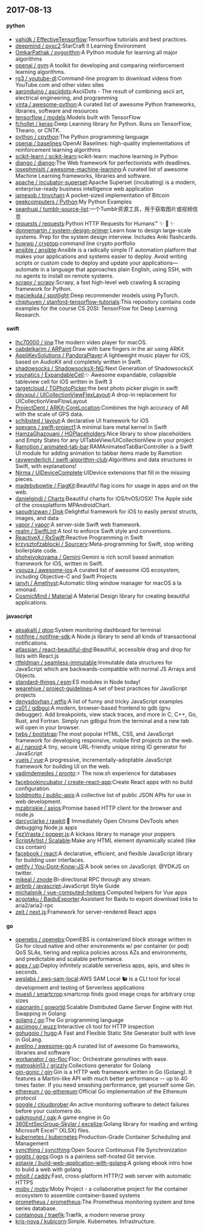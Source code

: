 ## 2017-08-13

#### python
* [vahidk / EffectiveTensorflow](https://github.com/vahidk/EffectiveTensorflow):Tensorflow tutorials and best practices.
* [deepmind / pysc2](https://github.com/deepmind/pysc2):StarCraft II Learning Environment
* [OmkarPathak / pygorithm](https://github.com/OmkarPathak/pygorithm):A Python module for learning all major algorithms
* [openai / gym](https://github.com/openai/gym):A toolkit for developing and comparing reinforcement learning algorithms.
* [rg3 / youtube-dl](https://github.com/rg3/youtube-dl):Command-line program to download videos from YouTube.com and other video sites
* [aaronduino / asciidots](https://github.com/aaronduino/asciidots):AsciiDots - The result of combining ascii art, electrical engineering, and programming
* [vinta / awesome-python](https://github.com/vinta/awesome-python):A curated list of awesome Python frameworks, libraries, software and resources
* [tensorflow / models](https://github.com/tensorflow/models):Models built with TensorFlow
* [fchollet / keras](https://github.com/fchollet/keras):Deep Learning library for Python. Runs on TensorFlow, Theano, or CNTK.
* [python / cpython](https://github.com/python/cpython):The Python programming language
* [openai / baselines](https://github.com/openai/baselines):OpenAI Baselines: high-quality implementations of reinforcement learning algorithms
* [scikit-learn / scikit-learn](https://github.com/scikit-learn/scikit-learn):scikit-learn: machine learning in Python
* [django / django](https://github.com/django/django):The Web framework for perfectionists with deadlines.
* [josephmisiti / awesome-machine-learning](https://github.com/josephmisiti/awesome-machine-learning):A curated list of awesome Machine Learning frameworks, libraries and software.
* [apache / incubator-superset](https://github.com/apache/incubator-superset):Apache Superset (incubating) is a modern, enterprise-ready business intelligence web application
* [jamesob / tinychain](https://github.com/jamesob/tinychain):A pocket-sized implementation of Bitcoin
* [geekcomputers / Python](https://github.com/geekcomputers/Python):My Python Examples
* [seanhuai / tumblr-source-list](https://github.com/seanhuai/tumblr-source-list):一个Tumblr资源工具，用于获取图片或视频信息
* [requests / requests](https://github.com/requests/requests):Python HTTP Requests for Humans™ ✨ 🍰 ✨
* [donnemartin / system-design-primer](https://github.com/donnemartin/system-design-primer):Learn how to design large-scale systems. Prep for the system design interview. Includes Anki flashcards.
* [huwwp / cryptop](https://github.com/huwwp/cryptop):command line crypto portfolio
* [ansible / ansible](https://github.com/ansible/ansible):Ansible is a radically simple IT automation platform that makes your applications and systems easier to deploy. Avoid writing scripts or custom code to deploy and update your applications— automate in a language that approaches plain English, using SSH, with no agents to install on remote systems.
* [scrapy / scrapy](https://github.com/scrapy/scrapy):Scrapy, a fast high-level web crawling & scraping framework for Python.
* [maciejkula / spotlight](https://github.com/maciejkula/spotlight):Deep recommender models using PyTorch.
* [chiphuyen / stanford-tensorflow-tutorials](https://github.com/chiphuyen/stanford-tensorflow-tutorials):This repository contains code examples for the course CS 20SI: TensorFlow for Deep Learning Research.

#### swift
* [lhc70000 / iina](https://github.com/lhc70000/iina):The modern video player for macOS.
* [oabdelkarim / ARPaint](https://github.com/oabdelkarim/ARPaint):Draw with bare fingers in the air using ARKit
* [AppliKeySolutions / PandoraPlayer](https://github.com/AppliKeySolutions/PandoraPlayer):A lightweight music player for iOS, based on AudioKit and completely written in Swift.
* [shadowsocks / ShadowsocksX-NG](https://github.com/shadowsocks/ShadowsocksX-NG):Next Generation of ShadowsocksX
* [younatics / ExpandableCell](https://github.com/younatics/ExpandableCell):✨ Awesome expandable, collapsible tableview cell for iOS written in Swift 3
* [targetcloud / TGPhotoPicker](https://github.com/targetcloud/TGPhotoPicker):the best photo picker plugin in swift
* [devxoul / UICollectionViewFlexLayout](https://github.com/devxoul/UICollectionViewFlexLayout):A drop-in replacement for UICollectionViewFlowLayout
* [ProjectDent / ARKit-CoreLocation](https://github.com/ProjectDent/ARKit-CoreLocation):Combines the high accuracy of AR with the scale of GPS data.
* [schibsted / layout](https://github.com/schibsted/layout):A declarative UI framework for iOS
* [spevans / swift-project1](https://github.com/spevans/swift-project1):A minimal bare metal kernel in Swift
* [HamzaGhazouani / HGPlaceholders](https://github.com/HamzaGhazouani/HGPlaceholders):Nice library to show placeholders and Empty States for any UITableView/UICollectionView in your project
* [Ramotion / animated-tab-bar](https://github.com/Ramotion/animated-tab-bar):RAMAnimatedTabBarController is a Swift UI module for adding animation to tabbar items made by Ramotion
* [raywenderlich / swift-algorithm-club](https://github.com/raywenderlich/swift-algorithm-club):Algorithms and data structures in Swift, with explanations!
* [Nirma / UIDeviceComplete](https://github.com/Nirma/UIDeviceComplete):UIDevice extensions that fill in the missing pieces.
* [madebybowtie / FlagKit](https://github.com/madebybowtie/FlagKit):Beautiful flag icons for usage in apps and on the web.
* [danielgindi / Charts](https://github.com/danielgindi/Charts):Beautiful charts for iOS/tvOS/OSX! The Apple side of the crossplatform MPAndroidChart.
* [saoudrizwan / Disk](https://github.com/saoudrizwan/Disk):Delightful framework for iOS to easily persist structs, images, and data
* [vapor / vapor](https://github.com/vapor/vapor):A server-side Swift web framework.
* [realm / SwiftLint](https://github.com/realm/SwiftLint):A tool to enforce Swift style and conventions.
* [ReactiveX / RxSwift](https://github.com/ReactiveX/RxSwift):Reactive Programming in Swift
* [krzysztofzablocki / Sourcery](https://github.com/krzysztofzablocki/Sourcery):Meta-programming for Swift, stop writing boilerplate code.
* [shoheiyokoyama / Gemini](https://github.com/shoheiyokoyama/Gemini):Gemini is rich scroll based animation framework for iOS, written in Swift.
* [vsouza / awesome-ios](https://github.com/vsouza/awesome-ios):A curated list of awesome iOS ecosystem, including Objective-C and Swift Projects
* [ianyh / Amethyst](https://github.com/ianyh/Amethyst):Automatic tiling window manager for macOS à la xmonad.
* [CosmicMind / Material](https://github.com/CosmicMind/Material):A Material Design library for creating beautiful applications.

#### javascript
* [aksakalli / gtop](https://github.com/aksakalli/gtop):System monitoring dashboard for terminal
* [notifme / notifme-sdk](https://github.com/notifme/notifme-sdk):A Node.js library to send all kinds of transactional notifications.
* [atlassian / react-beautiful-dnd](https://github.com/atlassian/react-beautiful-dnd):Beautiful, accessible drag and drop for lists with React.js
* [rtfeldman / seamless-immutable](https://github.com/rtfeldman/seamless-immutable):Immutable data structures for JavaScript which are backwards-compatible with normal JS Arrays and Objects.
* [standard-things / esm](https://github.com/standard-things/esm):ES modules in Node today!
* [wearehive / project-guidelines](https://github.com/wearehive/project-guidelines):A set of best practices for JavaScript projects
* [denysdovhan / wtfjs](https://github.com/denysdovhan/wtfjs):A list of funny and tricky JavaScript examples
* [cs01 / gdbgui](https://github.com/cs01/gdbgui):A modern, browser-based frontend to gdb (gnu debugger). Add breakpoints, view stack traces, and more in C, C++, Go, Rust, and Fortran. Simply run gdbgui from the terminal and a new tab will open in your browser.
* [twbs / bootstrap](https://github.com/twbs/bootstrap):The most popular HTML, CSS, and JavaScript framework for developing responsive, mobile first projects on the web.
* [ai / nanoid](https://github.com/ai/nanoid):A tiny, secure URL-friendly unique string ID generator for JavaScript
* [vuejs / vue](https://github.com/vuejs/vue):A progressive, incrementally-adoptable JavaScript framework for building UI on the web.
* [vadimdemedes / pronto](https://github.com/vadimdemedes/pronto):⚡ The now.sh experience for databases
* [facebookincubator / create-react-app](https://github.com/facebookincubator/create-react-app):Create React apps with no build configuration.
* [toddmotto / public-apis](https://github.com/toddmotto/public-apis):A collective list of public JSON APIs for use in web development.
* [mzabriskie / axios](https://github.com/mzabriskie/axios):Promise based HTTP client for the browser and node.js
* [darcyclarke / rawkit](https://github.com/darcyclarke/rawkit):🦊 Immediately Open Chrome DevTools when debugging Node.js apps
* [FezVrasta / popper.js](https://github.com/FezVrasta/popper.js):A kickass library to manage your poppers
* [ScriptArtist / Scalable](https://github.com/ScriptArtist/Scalable):Make any HTML element dynamically scaled (like css contain)
* [facebook / react](https://github.com/facebook/react):A declarative, efficient, and flexible JavaScript library for building user interfaces.
* [getify / You-Dont-Know-JS](https://github.com/getify/You-Dont-Know-JS):A book series on JavaScript. @YDKJS on twitter.
* [mikeal / znode](https://github.com/mikeal/znode):Bi-directional RPC through any stream.
* [airbnb / javascript](https://github.com/airbnb/javascript):JavaScript Style Guide
* [michalsnik / vue-computed-helpers](https://github.com/michalsnik/vue-computed-helpers):Computed helpers for Vue apps
* [acgotaku / BaiduExporter](https://github.com/acgotaku/BaiduExporter):Assistant for Baidu to export download links to aria2/aria2-rpc
* [zeit / next.js](https://github.com/zeit/next.js):Framework for server-rendered React apps

#### go
* [openebs / openebs](https://github.com/openebs/openebs):OpenEBS is containerized block storage written in Go for cloud native and other environments w/ per container (or pod) QoS SLAs, tiering and replica policies across AZs and environments, and predictable and scalable performance.
* [apex / up](https://github.com/apex/up):Deploy infinitely scalable serverless apps, apis, and sites in seconds.
* [awslabs / aws-sam-local](https://github.com/awslabs/aws-sam-local):AWS SAM Local 🐿 is a CLI tool for local development and testing of Serverless applications
* [muesli / smartcrop](https://github.com/muesli/smartcrop):smartcrop finds good image crops for arbitrary crop sizes
* [xiaonanln / goworld](https://github.com/xiaonanln/goworld):Scalable Distributed Game Server Engine with Hot Swapping in Golang
* [golang / go](https://github.com/golang/go):The Go programming language
* [asciimoo / wuzz](https://github.com/asciimoo/wuzz):Interactive cli tool for HTTP inspection
* [gohugoio / hugo](https://github.com/gohugoio/hugo):A Fast and Flexible Static Site Generator built with love in GoLang.
* [avelino / awesome-go](https://github.com/avelino/awesome-go):A curated list of awesome Go frameworks, libraries and software
* [workanator / go-floc](https://github.com/workanator/go-floc):Floc: Orchestrate goroutines with ease.
* [matroskin13 / grizzly](https://github.com/matroskin13/grizzly):Collections generator for Golang
* [gin-gonic / gin](https://github.com/gin-gonic/gin):Gin is a HTTP web framework written in Go (Golang). It features a Martini-like API with much better performance -- up to 40 times faster. If you need smashing performance, get yourself some Gin.
* [ethereum / go-ethereum](https://github.com/ethereum/go-ethereum):Official Go implementation of the Ethereum protocol
* [google / cloudprober](https://github.com/google/cloudprober):An active monitoring software to detect failures before your customers do.
* [oakmound / oak](https://github.com/oakmound/oak):A game engine in Go
* [360EntSecGroup-Skylar / excelize](https://github.com/360EntSecGroup-Skylar/excelize):Golang library for reading and writing Microsoft Excel™ (XLSX) files.
* [kubernetes / kubernetes](https://github.com/kubernetes/kubernetes):Production-Grade Container Scheduling and Management
* [syncthing / syncthing](https://github.com/syncthing/syncthing):Open Source Continuous File Synchronization
* [gogits / gogs](https://github.com/gogits/gogs):Gogs is a painless self-hosted Git service.
* [astaxie / build-web-application-with-golang](https://github.com/astaxie/build-web-application-with-golang):A golang ebook intro how to build a web with golang
* [mholt / caddy](https://github.com/mholt/caddy):Fast, cross-platform HTTP/2 web server with automatic HTTPS
* [moby / moby](https://github.com/moby/moby):Moby Project - a collaborative project for the container ecosystem to assemble container-based systems
* [prometheus / prometheus](https://github.com/prometheus/prometheus):The Prometheus monitoring system and time series database.
* [containous / traefik](https://github.com/containous/traefik):Træfik, a modern reverse proxy
* [kris-nova / kubicorn](https://github.com/kris-nova/kubicorn):Simple. Kubernetes. Infrastructure.
